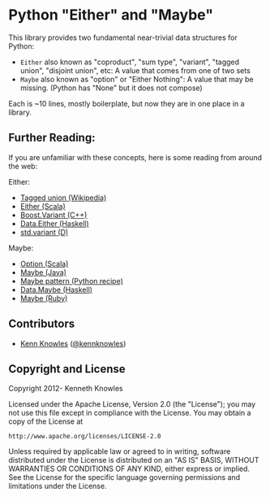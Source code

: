 Python "Either" and "Maybe"
===========================

This library provides two fundamental near-trivial data structures for Python:

 * `Either` also known as "coproduct", "sum type", "variant", "tagged union", "disjoint union", etc: A value that comes from one of two sets
 * `Maybe` also known as "option" or "Either Nothing": A value that may be missing. (Python has "None" but it does not compose)

Each is ~10 lines, mostly boilerplate, but now they are in one place in a library. 

Further Reading:
----------------

If you are unfamiliar with these concepts, here is some reading from around the web:

Either:

 * [Tagged union (Wikipedia)](http://en.wikipedia.org/wiki/Tagged_union)
 * [Either (Scala)](http://www.scala-lang.org/api/current/scala/Either.html)
 * [Boost.Variant (C++)](http://www.boost.org/doc/libs/1_50_0/doc/html/variant.html)
 * [Data.Either (Haskell)](http://www.haskell.org/ghc/docs/latest/html/libraries/base/Data-Either.html)
 * [std.variant (D)](http://dlang.org/phobos/std_variant.html)

Maybe:

 * [Option (Scala)](http://www.scala-lang.org/api/current/scala/Option.html)
 * [Maybe (Java)](https://github.com/npryce/maybe-java)
 * [Maybe pattern (Python recipe)](http://code.activestate.com/recipes/577248-maybe-pattern/)
 * [Data.Maybe (Haskell)](http://www.haskell.org/ghc/docs/latest/html/libraries/base/Data-Maybe.html)
 * [Maybe (Ruby)](https://github.com/bhb/maybe)


Contributors
------------

 * [Kenn Knowles](https://github.com/kennknowles) ([@kennknowles](https://twitter.com/KennKnowles))


Copyright and License
---------------------

Copyright 2012- Kenneth Knowles

Licensed under the Apache License, Version 2.0 (the "License");
you may not use this file except in compliance with the License.
You may obtain a copy of the License at

    http://www.apache.org/licenses/LICENSE-2.0

Unless required by applicable law or agreed to in writing, software
distributed under the License is distributed on an "AS IS" BASIS,
WITHOUT WARRANTIES OR CONDITIONS OF ANY KIND, either express or implied.
See the License for the specific language governing permissions and
limitations under the License.

